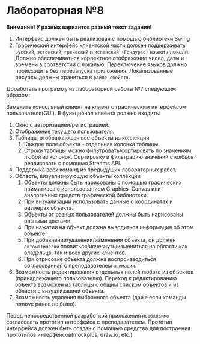 # Лабораторная №8 #

**Внимание! У разных вариантов разный текст задания!**

1) Интерфейс должен быть реализован с помощью библиотеки Swing
2) Графический интерфейс клиентской части должен поддерживать `русский`, `эстонский`, `греческий` и `испанский (Гондурас)` языки / локали. Должно обеспечиваться корректное отображение чисел, даты и времени в соответстии с локалью. Переключение языков должно происходить без перезапуска приложения. Локализованные ресурсы должны храниться в `файле свойств`.

Доработать программу из лабораторной работы №7 следующим образом:

Заменить консольный клиент на клиент с графическим интерфейсом пользователя(GUI). 
В функционал клиента должно входить:

1) Окно с авторизацией/регистрацией.
2) Отображение текущего пользователя.
3) Таблица, отображающая все объекты из коллекции
    1) Каждое поле объекта - отдельная колонка таблицы.
    2) Строки таблицы можно фильтровать/сортировать по значениям любой из колонок. Сортировку и фильтрацию значений столбцов реализовать с помощью Streams API.
4) Поддержка всех команд из предыдущих лабораторных работ.
5) Область, визуализирующую объекты коллекции
    1) Объекты должны быть нарисованы с помощью графических примитивов с использованием Graphics, Canvas или аналогичных средств графической библиотеки.
    2) При визуализации использовать данные о координатах и размерах объекта.
    3) Объекты от разных пользователей должны быть нарисованы разными цветами.
    4) При нажатии на объект должна выводиться информация об этом объекте.
    5) При добавлении/удалении/изменении объекта, он должен `автоматически` появиться/исчезнуть/измениться  на области как владельца, так и всех других клиентов. 
    6) При отрисовке объекта должна воспроизводиться согласованная с преподавателем `анимация`.
6) Возможность редактирования отдельных полей любого из объектов (принадлежащего пользователю). Переход к редактированию объекта возможен из таблицы с общим списком объектов и из области с визуализацией объекта.
7) Возможность удаления выбранного объекта (даже если команды remove ранее не было).


Перед непосредственной разработкой приложения `необходимо` согласовать прототип интерфейса с преподавателем. Прототип интерфейса должен быть создан с помощью средства для построения прототипов интерфейсов(mockplus, draw.io, etc.)
